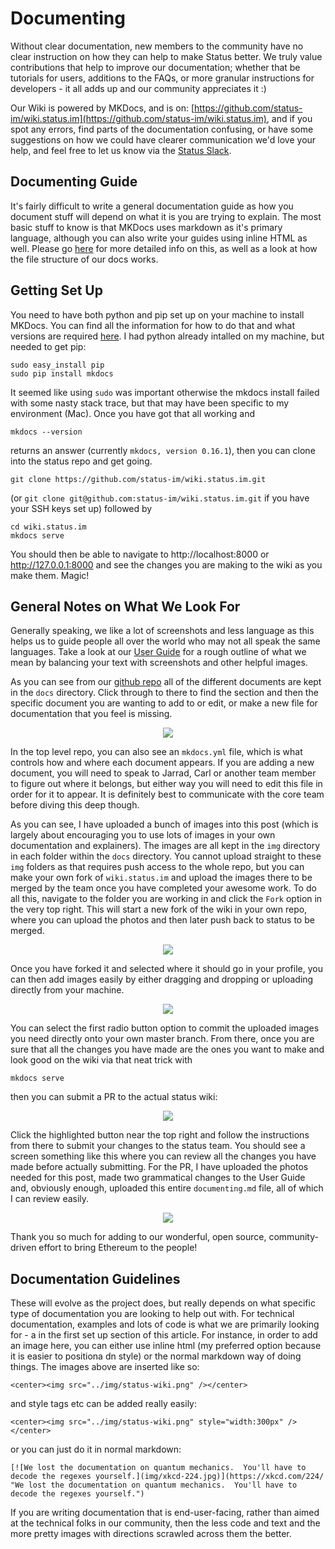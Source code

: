 # Documenting

Without clear documentation, new members to the community have no clear instruction on how they can help to make Status better. We truly value contributions that help to improve our documentation; whether that be tutorials for users, additions to the FAQs, or more granular instructions for developers - it all adds up and our community appreciates it :)

Our Wiki is powered by MKDocs, and is on: [https://github.com/status-im/wiki.status.im](https://github.com/status-im/wiki.status.im), and if you spot any errors, find parts of the documentation confusing, or have some suggestions on how we could have clearer communication we'd love your help, and feel free to let us know via the [Status Slack](http://slack.status.im).

## Documenting Guide  

It's fairly difficult to write a general documentation guide as how you document stuff will depend on what it is you are trying to explain. The most basic stuff to know is that MKDocs uses markdown as it's primary language, although you can also write your guides using inline HTML as well. Please go [here](http://www.mkdocs.org/user-guide/writing-your-docs/) for more detailed info on this, as well as a look at how the file structure of our docs works.

## Getting Set Up

You need to have both python and pip set up on your machine to install MKDocs. You can find all the information for how to do that and what versions are required [here](http://www.mkdocs.org/). I had python already intalled on my machine, but needed to get pip:

```
sudo easy_install pip
sudo pip install mkdocs
```

It seemed like using `sudo` was important otherwise the mkdocs install failed with some nasty stack trace, but that may have been specific to my environment (Mac). Once you have got that all working and  

`mkdocs --version` 

returns an answer (currently `mkdocs, version 0.16.1`), then you can clone into the status repo and get going.

`git clone https://github.com/status-im/wiki.status.im.git` 

(or `git clone git@github.com:status-im/wiki.status.im.git` if you have your SSH keys set up) followed by 

```
cd wiki.status.im
mkdocs serve
```

You should then be able to navigate to http://localhost:8000 or http://127.0.0.1:8000 and see the changes you are making to the wiki as you make them. Magic!

## General Notes on What We Look For

Generally speaking, we like a lot of screenshots and less language as this helps us to guide people all over the world who may not all speak the same languages. Take a look at our [User Guide](http://wiki.status.im/getting-started/user-guide/) for a rough outline of what we mean by balancing your text with screenshots and other helpful images. 

As you can see from our [github repo](https://github.com/status-im/wiki.status.im) all of the different documents are kept in the `docs` directory. Click through to there to find the section and then the specific document you are wanting to add to or edit, or make a new file for documentation that you feel is missing. 

<center><img src="../img/status-wiki.png" /></center>

In the top level repo, you can also see an `mkdocs.yml` file, which is what controls how and where each document appears. If you are adding a new document, you will need to speak to Jarrad, Carl or another team member to figure out where it belongs, but either way you will need to edit this file in order for it to appear. It is definitely best to communicate with the core team before diving this deep though.

As you can see, I have uploaded a bunch of images into this post (which is largely about encouraging you to use lots of images in your own documentation and explainers). The images are all kept in the `img` directory in each folder within the `docs` directory. You cannot upload straight to these `img` folders as that requires push access to the whole repo, but you can make your own fork of `wiki.status.im` and upload the images there to be merged by the team once you have completed your awesome work. To do all this, navigate to the folder you are working in and click the `Fork` option in the very top right. This will start a new fork of the wiki in your own repo, where you can upload the photos and then later push back to status to be merged.

<center><img src="../img/img-location.png" /></center>

Once you have forked it and selected where it should go in your profile, you can then add images easily by either dragging and dropping or uploading directly from your machine.

<center><img src="../img/forking-repo.png" /></center>

You can select the first radio button option to commit the uploaded images you need directly onto your own master branch. From there, once you are sure that all the changes you have made are the ones you want to make and look good on the wiki via that neat trick with

`mkdocs serve`

then you can submit a PR to the actual status wiki:

<center><img src="../img/pull-request.png" /></center>

Click the highlighted button near the top right and follow the instructions from there to submit your changes to the status team. You should see a screen something like this where you can review all the changes you have made before actually submitting. For the PR, I have uploaded the photos needed for this post, made two grammatical changes to the User Guide and, obviously enough, uploaded this entire `documenting.md` file, all of which I can review easily. 

<center><img src="../img/comparing-pr.png" /></center>

Thank you so much for adding to our wonderful, open source, community-driven effort to bring Ethereum to the people!

## Documentation Guidelines

These will evolve as the project does, but really depends on what specific type of documentation you are looking to help out with. For technical documentation, examples and lots of code is what we are primarily looking for - a in the first set up section of this article. For instance, in order to add an image here, you can either use inline html (my preferred option because it is easier to positiona dn style) or the normal markdown way of doing things. The images above are inserted like so:

`<center><img src="../img/status-wiki.png" /></center>` 

and style tags etc can be added really easily:

`<center><img src="../img/status-wiki.png" style="width:300px" /></center>`

or you can just do it in normal markdown:

`[![We lost the documentation on quantum mechanics.  You'll have to decode the regexes yourself.](img/xkcd-224.jpg)](https://xkcd.com/224/ "We lost the documentation on quantum mechanics.  You'll have to decode the regexes yourself.")`

If you are writing documentation that is end-user-facing, rather than aimed at the technical folks in our community, then the less code and text  and the more pretty images with directions scrawled across them the better.
